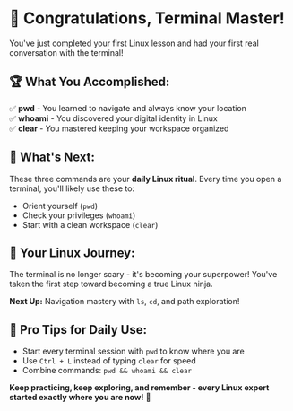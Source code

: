 # 🎉 Congratulations, Terminal Master!

You've just completed your first Linux lesson and had your first real conversation with the terminal! 

## 🏆 What You Accomplished:

✅ **pwd** - You learned to navigate and always know your location  
✅ **whoami** - You discovered your digital identity in Linux  
✅ **clear** - You mastered keeping your workspace organized  

## 🚀 What's Next:

These three commands are your **daily Linux ritual**. Every time you open a terminal, you'll likely use these to:
- Orient yourself (`pwd`)
- Check your privileges (`whoami`)  
- Start with a clean workspace (`clear`)

## 💪 Your Linux Journey:

The terminal is no longer scary - it's becoming your superpower! You've taken the first step toward becoming a true Linux ninja.

**Next Up:** Navigation mastery with `ls`, `cd`, and path exploration!

## 🎯 Pro Tips for Daily Use:

- Start every terminal session with `pwd` to know where you are
- Use `Ctrl + L` instead of typing `clear` for speed
- Combine commands: `pwd && whoami && clear`

**Keep practicing, keep exploring, and remember - every Linux expert started exactly where you are now!** 🌟
